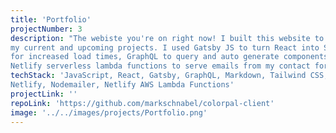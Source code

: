 ```yaml
---
title: 'Portfolio'
projectNumber: 3
description: "The webiste you're on right now! I built this website to showcase 
my current and upcoming projects. I used Gatsby JS to turn React into Static HTML/CSS/JS
for increased load times, GraphQL to query and auto generate components from markdown, and 
Netlify serverless lambda functions to serve emails from my contact form."
techStack: 'JavaScript, React, Gatsby, GraphQL, Markdown, Tailwind CSS, Emotion JS,
Netlify, Nodemailer, Netlify AWS Lambda Functions'
projectLink: ''
repoLink: 'https://github.com/markschnabel/colorpal-client'
image: '../../images/projects/Portfolio.png'
---
```

